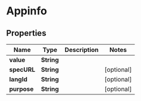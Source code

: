 
# Appinfo

## Properties
Name | Type | Description | Notes
------------ | ------------- | ------------- | -------------
**value** | **String** |  | 
**specURL** | **String** |  |  [optional]
**langId** | **String** |  |  [optional]
**purpose** | **String** |  |  [optional]



